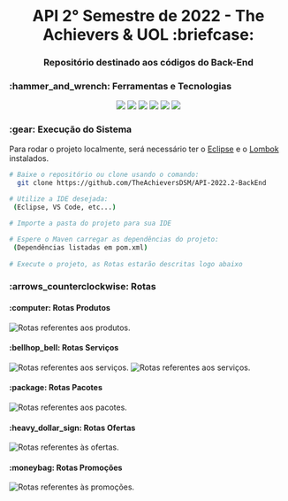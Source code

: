 <br id="inicio">

<h1 align="center">API 2° Semestre de 2022 - The Achievers & UOL :briefcase:</h1>
<h3 align="center">Repositório destinado aos códigos do Back-End</h2>

 <span id="techtools">
 <h3>:hammer_and_wrench: Ferramentas e Tecnologias</h3>
 
 <p align="center">
  <img src="https://img.shields.io/badge/Eclipse-CED4DA?style=for-the-badge&logo=eclipse&logoColor=2C2255" />
  <img src="https://img.shields.io/badge/Java-CED4DA?style=for-the-badge&logo=java&logoColor=2C2255" />
  <img src="https://img.shields.io/badge/Insomnia-CED4DA?style=for-the-badge&logo=Insomnia&logoColor=5849be" />
  <img src="https://img.shields.io/badge/Spring-CED4DA?style=for-the-badge&logo=spring&logoColor=6DB33F"/>
  <img src="https://img.shields.io/badge/MongoDB-CED4DA?style=for-the-badge&logo=mongodb&logoColor=4EA94B"/>
  <img src="https://img.shields.io/badge/Swagger-CED4DA?style=for-the-badge&logo=Swagger&logoColor=85EA2D" />
</p>
 <h3>:gear: Execução do Sistema</h3>
 <p>Para rodar o projeto localmente, será necessário ter o <a href="https://www.eclipse.org/downloads/">Eclipse</a> e o <a href="https://projectlombok.org/download">Lombok</a> instalados.</p>

```bash 
# Baixe o repositório ou clone usando o comando:
  git clone https://github.com/TheAchieversDSM/API-2022.2-BackEnd
  
# Utilize a IDE desejada:
 (Eclipse, VS Code, etc...)

# Importe a pasta do projeto para sua IDE

# Espere o Maven carregar as dependências do projeto:
 (Dependências listadas em pom.xml)
 
# Execute o projeto, as Rotas estarão descritas logo abaixo
```

 <h3>:arrows_counterclockwise: Rotas</h3>
  <h4>:computer: Rotas Produtos</h4>
  <img alt="Rotas referentes aos produtos." src="https://i.imgur.com/ubASdLX.png" />
  
  <h4>:bellhop_bell: Rotas Serviços</h4>
  <img alt="Rotas referentes aos serviços." src="https://i.imgur.com/dlfwn7R.png" />
  <img alt="Rotas referentes aos serviços." src="https://i.imgur.com/8gU03Z9.png" />
  
   <h4>:package: Rotas Pacotes</h4>
  <img alt="Rotas referentes aos pacotes." src="https://i.imgur.com/PbTdV4P.png" />
  
   <h4>:heavy_dollar_sign: Rotas Ofertas</h4>
  <img alt="Rotas referentes às ofertas." src="https://i.imgur.com/6zhT1wS.png" />
  
   <h4>:moneybag: Rotas Promoções</h4>
  <img alt="Rotas referentes às promoções." src="https://i.imgur.com/QF4SVEH.png" />
